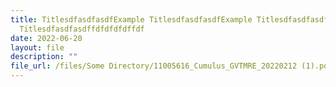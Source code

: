 ```yaml
---
title: TitlesdfasdfasdfExample TitlesdfasdfasdfExample TitlesdfasdfasdfExample
  Titlesdfasdfasdffdfdfdfdffdf
date: 2022-06-20
layout: file
description: ""
file_url: /files/Some Directory/11005616_Cumulus_GVTMRE_20220212 (1).pdf
---
```


